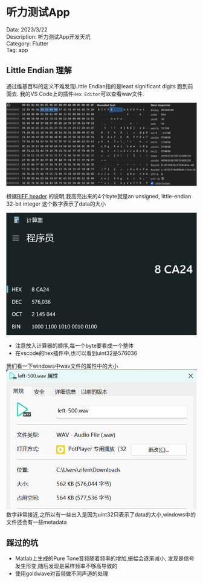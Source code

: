 # 听力测试App

Data: 2023/3/22\
Description: 听力测试App开发天坑\
Category: Flutter\
Tag: app

## Little Endian 理解
通过维基百科的定义不难发现Little Endian指的是least significant digits
跑到前面去. 我的VS Code上的插件`Hex Editor`可以查看wav文件.

![wav文件2进制信息](../resources/blog12/wav.png)

根据[RIFF header](https://en.wikipedia.org/wiki/Resource_Interchange_File_Format)
的说明,我高亮出来的4个byte就是an unsigned, little-endian 32-bit integer
这个数字表示了data的大小

![计算器](../resources/blog12/cal.png)
- 注意放入计算器的顺序,每一个byte要看成一个整体
- 在vscode的hex插件中,也可以看到uint32是576036

我们看一下windows中wav文件的属性中的大小
![property.png](../resources/blog12/property.png)
数字非常接近,之所以有一些出入是因为uint32只表示了data的大小,windows中的文件还会有一些metadata

## 踩过的坑
- Matlab上生成的Pure Tone音频随着频率的增加,振幅会逐渐减小,
发现是信号发生形变,随后发现是采样频率不够高导致的
- 使用goldwave对音频做不同声道的处理


